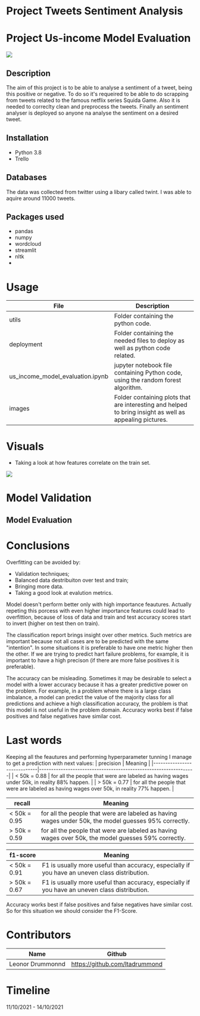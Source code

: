 #  Project Tweets Sentiment Analysis

# Project Us-income Model Evaluation
<img src="https://github.com/ltadrummond/us-income/blob/main/visuals/us-dollar-bundles.jpg">

## Description

The aim of this project is to be able to analyse a sentiment of a tweet, being this positive or negative. To do so it's requeired to be able to do scrapping from tweets related to the famous netflix series Squida Game. Also it is needed to correclty clean and preprocess the tweets. Finally an sentiment analyser is deployed so anyone na analyse the sentiment on a desired tweet.

## Installation
* Python 3.8
* Trello

## Databases
The data was collected from twitter using a libary called twint. I was able to aquire around 11000 tweets.

## Packages used
* pandas
* numpy
* wordcloud
* streamlit
* nltk
* 

# Usage
| File                        | Description                                                     |
|-----------------------------|-----------------------------------------------------------------|
| utils                   | Folder containing the python code. |
| deployment                    | Folder containing the needed files to deploy as well as python code related. |
| us_income_model_evaluation.ipynb              | jupyter notebook file containing Python code, using the random forest algorithm.|
| images            | Folder containing plots that are interesting and helped to bring insight as well as appealing pictures.  |


# Visuals

* Taking a look at how features correlate on the train set.
<img src="https://github.com/ltadrummond/us-income/blob/main/visuals/correlation_train_features.png">


# Model Validation


## Model Evaluation


# Conclusions

Overfitting can be avoided by:
- Validation techniques;
- Balanced data destribuiton over test and train;
- Bringing more data.
- Taking a good look at evalution metrics.

Model doesn't perform better only with high importance feautures. Actually repeting this porcess with even higher importance features could lead to overfittion, because of loss of data and train and test accuracy scores start to invert (higher on test then on train).

The classification report brings insight over other metrics. Such metrics are important because not all cases are to be predicted with the same "intention". In some situations it is preferable to have one metric higher then the other. If we are trying to predict hart failure problems, for example, it is important to have a high precison (if there are more false positives it is preferable).

The accuracy can be misleading. Sometimes it may be desirable to select a model with a lower accuracy because it has a greater predictive power on the problem.
For example, in a problem where there is a large class imbalance, a model can predict the value of the majority class for all predictions and achieve a high classification accuracy, the problem is that this model is not useful in the problem domain.
Accuracy works best if false positives and false negatives have similar cost. 


# Last words
Keeping all the feautures and performing hyperparameter tunning I manage to get a prediction with next values:
| precision                            |  Meaning                 |
|-----------------------------|-----------------------------------------------------------------|
| < 50k = 0.88              | for all the people that were are labeled as having wages under 50k, in reality 88% happen. |
| > 50k =  0.77                  | for all the people that were are labeled as having wages over 50k, in reality 77% happen. |

| recall                          |  Meaning                 |
|-----------------------------|-----------------------------------------------------------------|
| < 50k = 0.95               | for all the people that were are labeled as having wages under 50k, the model guesses 95% correctly. |
| > 50k =  0.59                | for all the people that were are labeled as having wages over 50k, the model guesses 59% correctly. |

| f1-score                        |  Meaning                 |
|-----------------------------|-----------------------------------------------------------------|
| < 50k = 0.91                 | F1 is usually more useful than accuracy, especially if you have an uneven class distribution.  |
| > 50k =  0.67                | F1 is usually more useful than accuracy, especially if you have an uneven class distribution. |

Accuracy works best if false positives and false negatives have similar cost. So for this situation we should consider the F1-Score.


# Contributors
| Name                  | Github                                 |
|-----------------------|----------------------------------------|
|Leonor Drummonnd      | https://github.com/ltadrummond              |




# Timeline
11/10/2021 - 14/10/2021
